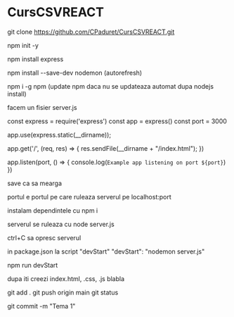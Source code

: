 # CursCSVREACT

git clone https://github.com/CPaduret/CursCSVREACT.git

npm init -y 

npm install express

npm install --save-dev nodemon  (autorefresh)

npm i -g npm    (update npm daca nu se updateaza automat dupa nodejs install)


facem un fisier server.js 

const express = require('express')
const app = express()
const port = 3000

app.use(express.static(__dirname));


app.get('/', (req, res) => {
    res.sendFile(__dirname + "/index.html");
})

app.listen(port, () => {
    console.log(`Example app listening on port ${port}`)
})


save ca sa mearga 


portul e portul pe care ruleaza serverul pe localhost:port

instalam dependintele cu 
npm i

serverul se ruleaza cu 
node server.js

ctrl+C sa opresc serverul

in package.json la script "devStart"
"devStart": "nodemon server.js"

npm run devStart

dupa iti creezi index.html, .css, .js blabla

git add . 
git push origin main
git status

git commit -m "Tema 1"
